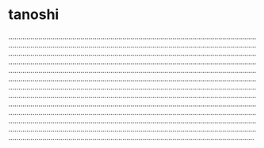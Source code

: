 # tanoshi
...........................................................................................................................................................................................................................................................................................................................................................................................................................................................................................................................................................................................................................................................................................................................................................................................................................................................................................................................................................................................................................................................................................................................................................................................................................................................................................................................................................................................................................................................................................................................................................................................................................................................................